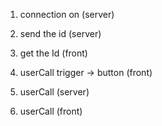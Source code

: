 


1. connection on (server)

2. send the id (server)

3. get the Id (front)

4. userCall trigger -> button (front)

5. userCall (server)

6. userCall (front)

